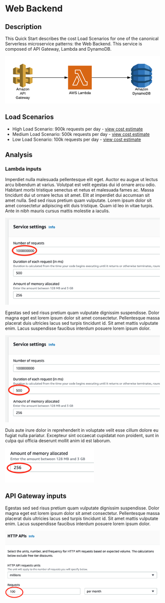 # Web Backend

## Description
This Quick Start describes the cost Load Scenarios for one of the canonical Serverless microservice patterns: the Web Backend. This service is composed of API Gateway, Lambda and DynamoDB.

![alt text](https://github.com/dancfox/serverless-cost-companion/blob/main/web-backend/architecture.png "Web Backend Architecture")

## Load Scenarios

  * High Load Scenario: 900k requests per day - [view cost estimate](https://calculator.aws/#/estimate?id=f952ae55fe96a14619c303df101f43e4d736f473)  
  * Medium Load Scenario: 500k requests per day - [view cost estimate](https://calculator.aws/#/estimate?id=a1c42ffe7b182c3b8778efb52ead3053823db204)
  * Low Load Scenario: 100k requests per day - [view cost estimate](https://calculator.aws/#/estimate?id=dacb9d27a432f5ee86bcffaddf94b2988a7ea470)

## Analysis
### Lambda inputs
Imperdiet nulla malesuada pellentesque elit eget. Auctor eu augue ut lectus arcu bibendum at varius. Volutpat est velit egestas dui id ornare arcu odio. Habitant morbi tristique senectus et netus et malesuada fames ac. Massa tincidunt dui ut ornare lectus sit amet. Elit at imperdiet dui accumsan sit amet nulla. Sed sed risus pretium quam vulputate. Lorem ipsum dolor sit amet consectetur adipiscing elit duis tristique. Quam id leo in vitae turpis. Ante in nibh mauris cursus mattis molestie a iaculis.

![alt text](https://github.com/dancfox/serverless-cost-companion/blob/main/web-backend/lambda1.png "Lambda 1")

Egestas sed sed risus pretium quam vulputate dignissim suspendisse. Dolor magna eget est lorem ipsum dolor sit amet consectetur. Pellentesque massa placerat duis ultricies lacus sed turpis tincidunt id. Sit amet mattis vulputate enim. Lacus suspendisse faucibus interdum posuere lorem ipsum dolor. 

![alt text](https://github.com/dancfox/serverless-cost-companion/blob/main/web-backend/lambda2.png "Lambda 2")

Duis aute irure dolor in reprehenderit in voluptate velit esse cillum dolore eu fugiat nulla pariatur. Excepteur sint occaecat cupidatat non proident, sunt in culpa qui officia deserunt mollit anim id est laborum.

![alt text](https://github.com/dancfox/serverless-cost-companion/blob/main/web-backend/lambda3.png "Lambda 3")

## API Gateway inputs

Egestas sed sed risus pretium quam vulputate dignissim suspendisse. Dolor magna eget est lorem ipsum dolor sit amet consectetur. Pellentesque massa placerat duis ultricies lacus sed turpis tincidunt id. Sit amet mattis vulputate enim. Lacus suspendisse faucibus interdum posuere lorem ipsum dolor. 

![alt text](https://github.com/dancfox/serverless-cost-companion/blob/main/web-backend/api1.png "API 1")